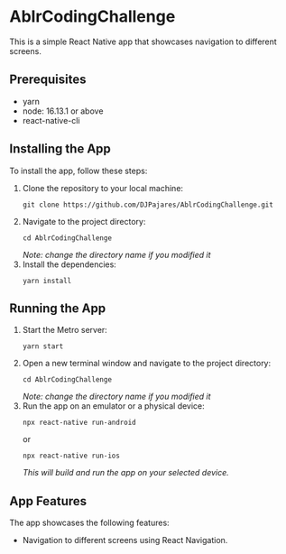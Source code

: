# AblrCodingChallenge

This is a simple React Native app that showcases navigation to different screens.

## Prerequisites
- yarn
- node: 16.13.1 or above
- react-native-cli

## Installing the App
To install the app, follow these steps:
1. Clone the repository to your local machine:
    ```
    git clone https://github.com/DJPajares/AblrCodingChallenge.git
    ```
2. Navigate to the project directory:
    ```
    cd AblrCodingChallenge
    ```
    *Note: change the directory name if you modified it*
3. Install the dependencies:
    ```
    yarn install
    ```
 
## Running the App
1. Start the Metro server:
    ```
    yarn start
    ```
2. Open a new terminal window and navigate to the project directory:
    ```
    cd AblrCodingChallenge
    ```
    *Note: change the directory name if you modified it*
3. Run the app on an emulator or a physical device:
    ```
    npx react-native run-android
    ```
    or
    ```
    npx react-native run-ios
    ```
    *This will build and run the app on your selected device.*

## App Features
The app showcases the following features:
- Navigation to different screens using React Navigation.
